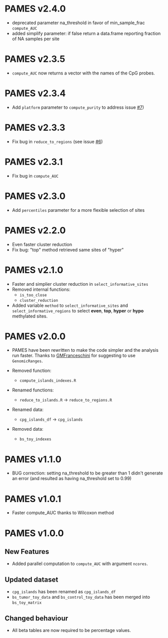 # PAMES v2.4.0
* deprecated parameter na_threshold in favor of min_sample_frac `compute_AUC` 
* added simplify parameter: if false return a data.frame reporting fraction of NA samples per site

# PAMES v2.3.5
* `compute_AUC` now returns a vector with the names of the CpG probes.

# PAMES v2.3.4
* Add `platform` parameter to `compute_purity` to address issue [#7](https://github.com/cgplab/PAMES/issues/7))

# PAMES v2.3.3
* Fix bug in `reduce_to_regions` (see issue [#6](https://github.com/cgplab/PAMES/issues/6))

# PAMES v2.3.1
* Fix bug in `compute_AUC`

# PAMES v2.3.0
* Add `percentiles` parameter for a more flexible selection of sites

# PAMES v2.2.0
* Even faster cluster reduction
* Fix bug: "top" method retrieved same sites of "hyper"

# PAMES v2.1.0
* Faster and simplier cluster reduction in `select_informative_sites`
* Removed internal functions:
    - `is_too_close`
    - `cluster_reduction`
* Added variable `method` to `select_informative_sites` and `select_informative_regions`
to select **even**, **top**, **hyper** or **hypo** methylated sites.

# PAMES v2.0.0
* PAMES have been rewritten to make the code simpler and the analysis run faster. 
Thanks to [GMFranceschini](https://github.com/GMFranceschini) for suggesting to
use `GenomicRanges`.

* Removed function:
    - `compute_islands_indexes.R`
* Renamed functions:
    - `reduce_to_islands.R` -> `reduce_to_regions.R`
* Renamed data:
    - `cpg_islands_df` -> `cpg_islands`
* Removed data:
    - `bs_toy_indexes`

# PAMES v1.1.0

* BUG correction: setting na_threshold to be greater than 1 didn't generate an error
(and resulted as having na_threshold set to 0.99)

# PAMES v1.0.1

* Faster compute_AUC thanks to Wilcoxon method

# PAMES v1.0.0

## New Features

* Added parallel computation to `compute_AUC` with argument `ncores`.

## Updated dataset

* `cpg_islands` has been renamed as `cpg_islands_df`
* `bs_tumor_toy_data` and `bs_control_toy_data` has been merged into `bs_toy_matrix`

## Changed behaviour

* All beta tables are now required to be percentage values.
